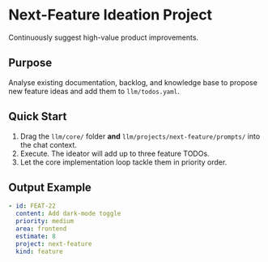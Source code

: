 # Next-Feature Ideation Project

Continuously suggest high-value product improvements.

## Purpose
Analyse existing documentation, backlog, and knowledge base to propose new feature ideas and add them to `llm/todos.yaml`.

## Quick Start

1. Drag the `llm/core/` folder **and** `llm/projects/next-feature/prompts/` into the chat context.
2. Execute. The ideator will add up to three feature TODOs.
3. Let the core implementation loop tackle them in priority order.

## Output Example
```yaml
- id: FEAT-22
  content: Add dark-mode toggle
  priority: medium
  area: frontend
  estimate: 8
  project: next-feature
  kind: feature
``` 